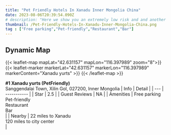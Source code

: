 ```yaml
---
title: "Pet Friendly Hotels In Xanadu Inner Mongolia China"
date: 2023-08-06T20:39:54.090Z
# description: "Here we show you an extremely low risk and and another medium risk approach to earn passive income "
thumbnail: /Pet-Friendly-Hotels-In-Xanadu-Inner-Mongolia-China.png
tag : ["Free parking","Pet-friendly","Restaurant","Bar"]
---
```


## Dynamic Map
{{< leaflet-map  mapLat="42.631157" mapLon="116.397989" zoom="8">}}
    {{< leaflet-marker markerLat="42.631157" markerLon="116.397989" markerContent="Xanadu yurts" >}}
{{< /leaflet-map >}}


**#1 Xanadu yurts (PetFriendly)**<br>Sanggendalai Town, Xilin Gol, 027200, Inner Mongolia
| Info | Detail |
| --- | ----------- |
| Star | 2.5 |
| Guest Reviews | NA |
| Amenities | Free parking<br>Pet-friendly<br>Restaurant<br>Bar<br> |
| Nearby | 22 miles to Xanadu<br>120 miles to city center<br> |

